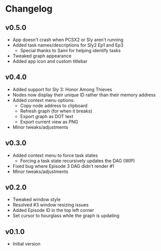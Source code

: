 # Changelog

## v0.5.0
* App doesn't crash when PCSX2 or Sly aren't running
* Added task names/descriptions for Sly2 Ep1 and Ep3
  - Special thanks to Sami for helping identify tasks
* Tweaked graph appearance
* Added app icon and custom titlebar

## v0.4.0
* Added support for Sly 3: Honor Among Thieves
* Nodes now display their unique ID rather than their memory address
* Added context menu options:
  - Copy node address to clipboard
  - Refresh graph (for when it breaks)
  - Export graph as DOT text
  - Export current view as PNG
* Minor tweaks/adjustments

## v0.3.0
* Added context menu to force task states
  - Forcing a task state recursively updates the DAG (WIP)
* Fixed bug where Episode 3 DAG didn't render #1
* Minor tweaks/adjustments

## v0.2.0
* Tweaked window style
* Resolved #3 window resizing issues
* Added Episode ID in the top left corner
* Set cursor to hourglass while the graph is updating

## v0.1.0
* Initial version